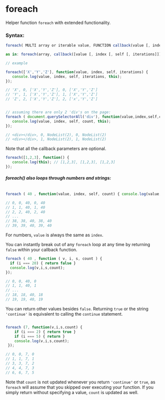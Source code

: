 # foreach
Helper function `foreach` with extended functionality.

### Syntax: 
```javascript
foreach( MULTI array or iterable value, FUNCTION callback(value [, index, [, self [, iterations]]]){} , BOOLEAN use_dynamic_length, MULTI modify_this_scope);

as in: foreach(array, callback([value [, index [, self [, iterations]]]]), [dynamiclength], [thisArg]);
```

```javascript
// example

foreach(['X','Y','Z'], function(value, index, self, iterations) { 
   console.log(value, index, self, iterations, this);
});

// 'X', 0, ['X','Y','Z'], 0, ['X','Y','Z']
// 'Y', 1, ['X','Y','Z'], 1, ['X','Y','Z']
// 'Z', 2, ['X','Y','Z'], 2, ['x','Y','Z']


// assuming there are only 2 'div's on the page:
foreach ( document.querySelectorAll('div'), function(value,index,self,count) {
   console.log(value, index, self, count, this);
});

// <div></div>, 0, NodeList(2), 0, NodeList(2)
// <div></div>, 1, NodeList(2), 1, NodeList(2)
```
Note that all the callback parameters are optional.
```javascript
foreach([1,2,3], function() {
   console.log(this); // [1,2,3], [1,2,3], [1,2,3]
});

```
##### foreach() also loops through numbers and strings:

```javascript

foreach ( 40 , function(value, index, self, count) { console.log(value,index,self,count,this); });

// 0, 0, 40, 0, 40
// 1, 1, 40, 1, 40
// 2, 2, 40, 2, 40
// ...
// 38, 38, 40, 38, 40
// 39, 39, 40, 39, 40

```
For numbers, `value` is always the same as `index`. 

You can instantly break out of any `foreach` loop at any time by returning `false` within your callback function.

```javascript
foreach ( 40 , function ( v, i, s, count ) {
  if (i === 20) { return false }
  console.log(v,i,s,count); 
});

// 0, 0, 40, 0
// 1, 1, 40, 1
// ...
// 18, 18, 40, 18
// 19, 19, 40, 19
```

 You can return other values besides `false`. Returning `true` or the string `'continue'` is equivalent to calling the `continue` statement.
 
 ```javascript
 
 foreach (7, function(v,i,s,count) { 
     if (i === 2) { return true } 
     if (i === 5) { return }
     console.log(v,i,s,count);
  });
 
 // 0, 0, 7, 0
 // 1, 1, 7, 1
 // 3, 3, 7, 2
 // 4, 4, 7, 3
 // 6, 6, 7, 5
 ```
Note that `count` is not updated whenever you return `'continue'` or `true`, as `foreach` will assume that you skipped over executing your function. If you simply return without specifying a value, `count` is updated as well.
